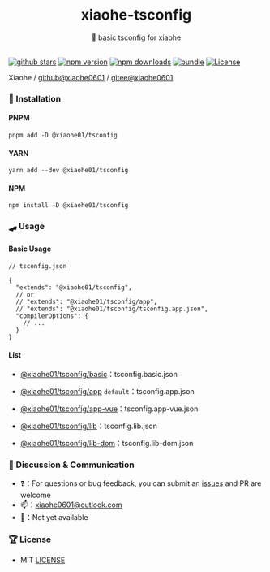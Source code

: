 <div align="center">
  <h1>xiaohe-tsconfig</h1>
  <span>🤞 basic tsconfig for xiaohe</span>
</div>

<br>

[![github stars][github-stars-src]][github-stars-href]
[![npm version][npm-version-src]][npm-version-href]
[![npm downloads][npm-downloads-src]][npm-downloads-href]
[![bundle][bundle-src]][bundle-href]
[![License][license-src]][license-href]

Xiaohe / [github@xiaohe0601](https://github.com/xiaohe0601) / [gitee@xiaohe0601](https://gitee.com/xiaohe0601)

### 🚁 Installation

#### PNPM

``` shell
pnpm add -D @xiaohe01/tsconfig
```

#### YARN

``` shell
yarn add --dev @xiaohe01/tsconfig
```

#### NPM

``` shell
npm install -D @xiaohe01/tsconfig
```

### 🛹 Usage

#### Basic Usage

```json5
// tsconfig.json

{
  "extends": "@xiaohe01/tsconfig",
  // or
  // "extends": "@xiaohe01/tsconfig/app",
  // "extends": "@xiaohe01/tsconfig/tsconfig.app.json",
  "compilerOptions": {
    // ...
  }
}
```

#### List

- [@xiaohe01/tsconfig/basic](./tsconfig.basic.json)：tsconfig.basic.json

- [@xiaohe01/tsconfig/app](./tsconfig.app.json) `default`：tsconfig.app.json

- [@xiaohe01/tsconfig/app-vue](./tsconfig.app-vue.json)：tsconfig.app-vue.json

- [@xiaohe01/tsconfig/lib](./tsconfig.lib.json)：tsconfig.lib.json

- [@xiaohe01/tsconfig/lib-dom](./tsconfig.lib-dom.json)：tsconfig.lib-dom.json

### 🐶 Discussion & Communication

- ❓：For questions or bug feedback, you can submit an [issues](https://github.com/xiaohe0601/xiaohe-tsconfig/issues)
  and PR are welcome
- 📫：[xiaohe0601@outlook.com](mailto:xiaohe0601@outlook.com)
- 🐧：Not yet available

### 🏆 License

- MIT [LICENSE](./LICENSE)

[github-stars-src]: https://img.shields.io/github/stars/xiaohe0601/xiaohe-tsconfig?style=flat&colorA=080f12&colorB=1fa669&logo=GitHub
[github-stars-href]: https://github.com/xiaohe0601/xiaohe-tsconfig
[npm-version-src]: https://img.shields.io/npm/v/@xiaohe01/tsconfig?style=flat&colorA=080f12&colorB=1fa669
[npm-version-href]: https://npmjs.com/package/@xiaohe01/tsconfig
[npm-downloads-src]: https://img.shields.io/npm/dm/@xiaohe01/tsconfig?style=flat&colorA=080f12&colorB=1fa669
[npm-downloads-href]: https://npmjs.com/package/@xiaohe01/tsconfig
[bundle-src]: https://img.shields.io/bundlephobia/minzip/@xiaohe01/tsconfig?style=flat&colorA=080f12&colorB=1fa669&label=minzip
[bundle-href]: https://bundlephobia.com/result?p=@xiaohe01/tsconfig
[license-src]: https://img.shields.io/github/license/xiaohe0601/xiaohe-tsconfig.svg?style=flat&colorA=080f12&colorB=1fa669
[license-href]: https://github.com/xiaohe0601/xiaohe-tsconfig/blob/main/LICENSE